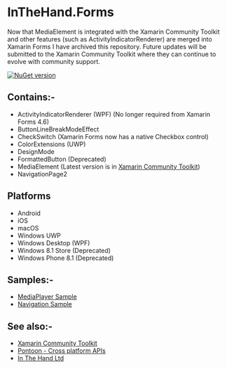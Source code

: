 # InTheHand.Forms
Now that MediaElement is integrated with the Xamarin Community Toolkit and other features (such as ActivityIndicatorRenderer) are merged into Xamarin Forms I have archived this repository. Future updates will be submitted to the Xamarin Community Toolkit where they can continue to evolve with community support.

[![NuGet version](https://badge.fury.io/nu/inthehand.forms.svg)](https://badge.fury.io/nu/inthehand.forms)

## Contains:-
- ActivityIndicatorRenderer (WPF) (No longer required from Xamarin Forms 4.6)
- ButtonLineBreakModeEffect
- CheckSwitch (Xamarin Forms now has a native Checkbox control)
- ColorExtensions (UWP)
- DesignMode
- FormattedButton (Deprecated)
- MediaElement (Latest version is in [Xamarin Community Toolkit](https://github.com/xamarin/XamarinCommunityToolkit))
- NavigationPage2

## Platforms
- Android
- iOS
- macOS
- Windows UWP
- Windows Desktop (WPF)
- Windows 8.1 Store (Deprecated)
- Windows Phone 8.1 (Deprecated)

## Samples:-
- [MediaPlayer Sample](https://github.com/inthehand/InTheHand.Forms/tree/master/Samples/MediaPlayerSample)
- [Navigation Sample](https://github.com/inthehand/InTheHand.Forms/tree/master/Samples/XamarinFormsNavigation)

## See also:-
- [Xamarin Community Toolkit](https://github.com/xamarin/XamarinCommunityToolkit)
- [Pontoon - Cross platform APIs](https://github.com/inthehand/Pontoon)
- [In The Hand Ltd](http://inthehand.com)

